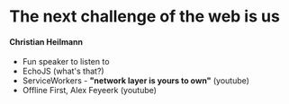 # The next challenge of the web is us
#### Christian Heilmann

- Fun speaker to listen to
- EchoJS (what's that?)
- ServiceWorkers - **"network layer is yours to own"** (youtube)
- Offline First, Alex Feyeerk (youtube)
